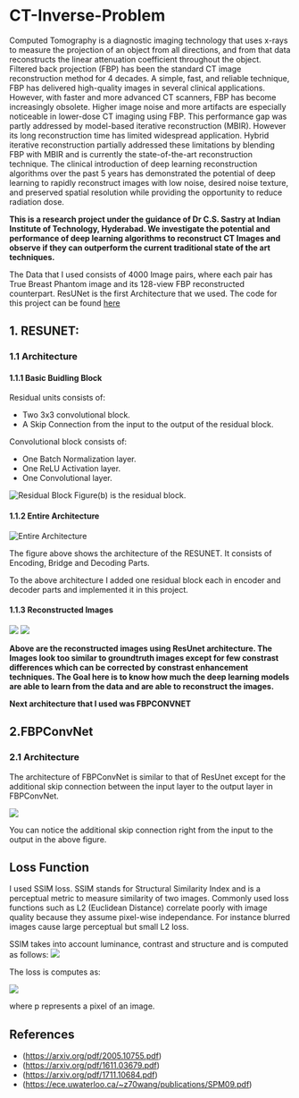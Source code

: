 # CT-Inverse-Problem
Computed Tomography is a diagnostic imaging technology that uses x-rays to measure the projection of an object from all directions, and from that data reconstructs the linear attenuation coefficient throughout the object. Filtered back projection (FBP) has been the standard CT image reconstruction method for 4 decades. A simple, fast, and reliable technique, FBP has delivered high-quality images in several clinical applications. However, with faster and more advanced CT scanners, FBP has become increasingly obsolete. Higher image noise and more artifacts are especially noticeable in lower-dose CT imaging using FBP. This performance gap was partly addressed by model-based iterative reconstruction (MBIR). However its long reconstruction time has limited widespread application. Hybrid iterative reconstruction partially addressed these limitations by blending FBP with MBIR and is currently the state-of-the-art reconstruction technique. The clinical introduction of deep learning reconstruction  algorithms over the past 5 years has demonstrated the potential of deep learning to rapidly reconstruct images with low noise, desired noise texture, and preserved spatial resolution while providing the opportunity to reduce radiation dose.   

**This is a research project under the guidance of Dr C.S. Sastry at Indian Institute of Technology, Hyderabad. We investigate the potential and performance of deep learning algorithms to reconstruct CT Images and observe if they can outperform the current traditional state of the art techniques.**

The Data that I used consists of 4000 Image pairs, where each pair has True Breast Phantom image and its 128-view FBP reconstructed counterpart. ResUNet is the first Architecture that we used. The code for this project can be found [here](https://github.com/dhanushpittala11/CT-Inverse-Problem/blob/2abccd50bd16fcd0141b68d43a950ca9a1117b43/CT_TORCH_R.ipynb)

## **1. RESUNET:**

### 1.1 Architecture
#### 1.1.1 Basic Buidling Block

 Residual units consists of:
 * Two 3x3 convolutional block.
 * A Skip Connection from the input to the output of the residual block.

 Convolutional block consists of:
 * One Batch Normalization layer.
 * One ReLU Activation layer.
 * One Convolutional layer.
   
 ![Residual Block](Convolutional_block_RESUNET.png)
 Figure(b) is the residual block.

#### 1.1.2 Entire Architecture

![Entire Architecture](ResUNET_original_architecture.png)

The figure above shows the  architecture of the RESUNET. It consists of Encoding, Bridge and Decoding Parts. 

To the above architecture I added one residual block each in encoder and decoder parts and implemented it in this project. 

#### 1.1.3  Reconstructed Images

![](ResUnet_Img1.png)
![](ResUnet_img2.png)

**Above are the reconstructed images using ResUnet architecture. The Images look too similar to groundtruth images except for few constrast differences which can be corrected by constrast enhancement techniques. The Goal here is to know how much the deep learning models are able to learn from the data and are able to reconstruct the images.**

**Next architecture that I used was FBPCONVNET**

## 2.FBPConvNet

### 2.1 Architecture

The architecture of FBPConvNet is similar to that of ResUnet except for the additional skip connection between the input layer to the output layer in FBPConvNet.

![](FBP_convnet_Archtimg.gif)

You can notice the additional skip connection right from the input to the output in the above figure.

## Loss Function

I used SSIM loss. SSIM stands for Structural Similarity Index and is a perceptual metric to measure similarity of two images. Commonly used loss functions such as L2 (Euclidean Distance) correlate poorly with image quality because they assume pixel-wise independance. For instance blurred images cause large perceptual but small L2 loss.

SSIM takes into account luminance, contrast and structure and is computed as follows:
![](ssimLoss_img.png)

The loss is computes as:

![](ssimLoss_img2.png)

where p represents a pixel of an image.

## References

* (https://arxiv.org/pdf/2005.10755.pdf)
* (https://arxiv.org/pdf/1611.03679.pdf)
* (https://arxiv.org/pdf/1711.10684.pdf)
* (https://ece.uwaterloo.ca/~z70wang/publications/SPM09.pdf)

